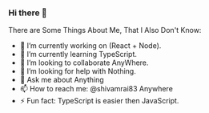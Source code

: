 ### Hi there 👋



There are Some Things About Me, That I Also Don't Know:

- 🔭 I’m currently working on (React + Node).
- 🌱 I’m currently learning TypeScript.
- 👯 I’m looking to collaborate AnyWhere.
- 🤔 I’m looking for help with Nothing.
- 💬 Ask me about Anything
- 📫 How to reach me: @shivamrai83 Anywhere
- ⚡ Fun fact: TypeScript is easier then JavaScript.

